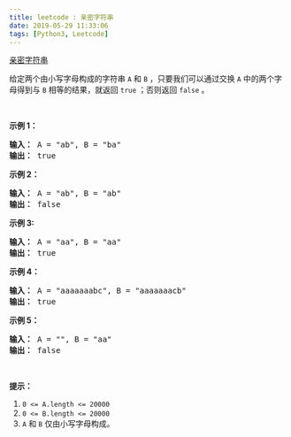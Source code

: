 ```yaml
---
title: leetcode : 亲密字符串
date: 2019-05-29 11:33:06
tags: [Python3, Leetcode]
---
```


[亲密字符串](https://leetcode-cn.com/problems/buddy-strings/)

<p>给定两个由小写字母构成的字符串&nbsp;<code>A</code>&nbsp;和&nbsp;<code>B</code>&nbsp;，只要我们可以通过交换 <code>A</code> 中的两个字母得到与 <code>B</code> 相等的结果，就返回&nbsp;<code>true</code>&nbsp;；否则返回 <code>false</code> 。</p>

<!-- more -->

<p>&nbsp;</p>

<p><strong>示例 1：</strong></p>

<pre><strong>输入： </strong>A = &quot;ab&quot;, B = &quot;ba&quot;
<strong>输出： </strong>true
</pre>

<p><strong>示例 2：</strong></p>

<pre><strong>输入： </strong>A = &quot;ab&quot;, B = &quot;ab&quot;
<strong>输出： </strong>false
</pre>

<p><strong>示例 3:</strong></p>

<pre><strong>输入： </strong>A = &quot;aa&quot;, B = &quot;aa&quot;
<strong>输出： </strong>true
</pre>

<p><strong>示例 4：</strong></p>

<pre><strong>输入： </strong>A = &quot;aaaaaaabc&quot;, B = &quot;aaaaaaacb&quot;
<strong>输出： </strong>true
</pre>

<p><strong>示例 5：</strong></p>

<pre><strong>输入： </strong>A = &quot;&quot;, B = &quot;aa&quot;
<strong>输出： </strong>false
</pre>

<p>&nbsp;</p>

<p><strong>提示：</strong></p>

<ol>
	<li><code>0 &lt;= A.length &lt;= 20000</code></li>
	<li><code>0 &lt;= B.length &lt;= 20000</code></li>
	<li><code>A</code>&nbsp;和&nbsp;<code>B</code>&nbsp;仅由小写字母构成。</li>
</ol>

